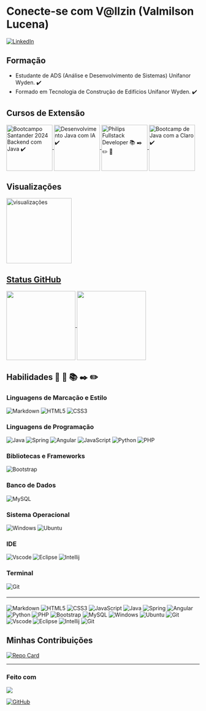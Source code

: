 # Conecte-se com V@llzin (Valmilson Lucena)

[![LinkedIn](https://img.shields.io/badge/LinkedIn-0077B5?style=for-the-badge&logo=linkedin&logoColor=white)](https://www.linkedin.com/in/valmilson/)

## Formação

- Estudante de ADS (Análise e Desenvolvimento de Sistemas) Unifanor Wyden. ✔️
- Formado em Tecnologia de Construção de Edifícios Unifanor Wyden. ✔️

## Cursos de Extensão

<div align="left">
    <a href="https://web.dio.me/track/santander-2024-backend-com-java?tab=about">
      <img align="center" height="120em" src="https://hermes.dio.me/tracks/a039b34c-7aa8-4a3d-b765-07c8c837f67a.png" title="Bootcampo Santander 2024 Backend com Java ✔️"/>
    </a>
    <a href="https://web.dio.me/track/coding-future-gft-desenvolvimento-java-com-ia?tab=about">
      <img align="center" height="120em" src="https://hermes.dio.me/tracks/be43294e-4b68-43b0-9f03-d4221f293c45.png" title="Desenvolvimento Java com IA ✔️ "/>
    </a> 
    <a href="https://web.dio.me/track/5c0a81e0-3566-4314-8075-298147b2858d?tab=about">
      <img align="center" height="120em" src="https://hermes.dio.me/courses/badge/a1be34f1-c9d7-4796-a474-5162ecb3164a.png" title="Philips Fullstack Developer 📚 ✒️ ✏️ 🔨 "/>
    </a> 
    <a href="https://www.dio.me/certificate/GVDT7TNU/share">
      <img align="center" height="120em" src="https://hermes.dio.me/courses/badge/5aba7335-7738-412f-8f18-8bbece07473b.png" title="Bootcamp de Java com a Claro ✔️ "/>
    </a> 
</div>


## Visualizações

<div align="left">
  <a href="https://github.com/Vallzin">
  <img align="center" height="170em" src="https://streak-stats.demolab.com/?user=Vallzin&theme=shadow-purple&background=000&border=30A3DC&dates=FFF" src="https://git.io/streak-stats"/ alt="visualizações">
</div>

## Status GitHub

<div align="left">
  <a href="https://github.com/Vallzin">
  <img align="center" height="180em" src="https://github-readme-stats.vercel.app/api?username=Vallzin&show_icons=true&theme=tokyonight&include_all_commits=true&count_private=true"/>
  <img align="center" height="180em" src="https://github-readme-stats.vercel.app/api/top-langs/?username=Vallzin&layout=compact&langs_count=7&theme=tokyonight"/></a>
</div>

<!-- ![GitHub Stats](https://github-readme-stats.vercel.app/api/top-langs/?username=Vallzin&theme=theme=transparent&bg_color=000&border_color=30A3DC&show_icons=true&icon_color=30A3DC&title_color=E94D5F&text_color=FFF) 
![GitHub Stats](https://github-readme-stats.vercel.app/api?username=Vallzin&theme=transparent&bg_color=000&border_color=30A3DC&show_icons=true&icon_color=30A3DC&title_color=E94D5F&text_color=FFF) -->

## Habilidades  🔨  🔧 📚 ✒️ ✏️

### Linguagens de Marcação e Estilo

![Markdown](https://img.shields.io/badge/Markdown-000?style=for-the-badge&logo=markdown) ![HTML5](https://img.shields.io/badge/HTML5-E34F26?style=for-the-badge&logo=html5&logoColor=white) ![CSS3](https://img.shields.io/badge/CSS3-1572B6?style=for-the-badge&logo=css3&logoColor=white)

### Linguagens de Programação

![Java](https://img.shields.io/badge/Java-ED8B00?style=for-the-badge&logo=openjdk&logoColor=white) ![Spring](https://img.shields.io/badge/Spring-6DB33F?style=for-the-badge&logo=spring&logoColor=white) ![Angular](https://img.shields.io/badge/Angular-DD0031?style=for-the-badge&logo=angular&logoColor=white) ![JavaScript](https://img.shields.io/badge/JavaScript-F7DF1E?style=for-the-badge&logo=javascript&logoColor=black) ![Python](https://img.shields.io/badge/python-3670A0?style=for-the-badge&logo=python&logoColor=ffdd54) ![PHP](https://img.shields.io/badge/PHP-777BB4?style=for-the-badge&logo=php&logoColor=white)

### Bibliotecas e Frameworks

![Bootstrap](https://img.shields.io/badge/-boostrap-0D1117?style=for-the-badge&logo=bootstrap&labelColor=0D1117)

### Banco de Dados

![MySQL](https://img.shields.io/badge/MySQL-00000F?style=for-the-badge&logo=mysql&logoColor=white)

### Sistema Operacional

![Windows](https://img.shields.io/badge/Windows-000?style=for-the-badge&logo=windows&logoColor=2CA5E0) ![Ubuntu](https://img.shields.io/badge/Ubuntu-E95420?style=for-the-badge&logo=ubuntu&logoColor=white)

### IDE

![Vscode](https://img.shields.io/badge/Vscode-007ACC?style=for-the-badge&logo=visual-studio-code&ogoColor=white) ![Eclipse](https://img.shields.io/badge/Eclipse-2C2255?style=for-the-badge&logo=eclipse&logoColor=white) ![Intellij](https://img.shields.io/badge/IntelliJ_IDEA-000000.svg?style=for-the-badge&logo=intellij-idea&logoColor=white)

### Terminal

![Git](https://img.shields.io/badge/GIT-E44C30?style=for-the-badge&logo=git&logoColor=white)

#### <hr>

![Markdown](https://img.shields.io/badge/Markdown-000?style=for-the-badge&logo=markdown) ![HTML5](https://img.shields.io/badge/HTML5-E34F26?style=for-the-badge&logo=html5&logoColor=white) ![CSS3](https://img.shields.io/badge/CSS3-1572B6?style=for-the-badge&logo=css3&logoColor=white) ![JavaScript](https://img.shields.io/badge/JavaScript-F7DF1E?style=for-the-badge&logo=javascript&logoColor=black) ![Java](https://img.shields.io/badge/Java-ED8B00?style=for-the-badge&logo=openjdk&logoColor=white) ![Spring](https://img.shields.io/badge/Spring-6DB33F?style=for-the-badge&logo=spring&logoColor=white) ![Angular](https://img.shields.io/badge/Angular-DD0031?style=for-the-badge&logo=angular&logoColor=white)![Python](https://img.shields.io/badge/python-3670A0?style=for-the-badge&logo=python&logoColor=ffdd54) ![PHP](https://img.shields.io/badge/PHP-777BB4?style=for-the-badge&logo=php&logoColor=white) ![Bootstrap](https://img.shields.io/badge/-boostrap-0D1117?style=for-the-badge&logo=bootstrap&labelColor=0D1117) ![MySQL](https://img.shields.io/badge/MySQL-00000F?style=for-the-badge&logo=mysql&logoColor=white) ![Windows](https://img.shields.io/badge/Windows-000?style=for-the-badge&logo=windows&logoColor=2CA5E0) ![Ubuntu](https://img.shields.io/badge/Ubuntu-E95420?style=for-the-badge&logo=ubuntu&logoColor=white) ![Git](https://img.shields.io/badge/GIT-E44C30?style=for-the-badge&logo=git&logoColor=white) ![Vscode](https://img.shields.io/badge/Vscode-007ACC?style=for-the-badge&logo=visual-studio-code&logoColor=white) ![Eclipse](https://img.shields.io/badge/Eclipse-2C2255?style=for-the-badge&logo=eclipse&logoColor=white) ![Intellij](https://img.shields.io/badge/IntelliJ_IDEA-000000.svg?style=for-the-badge&logo=intellij-idea&logoColor=white) ![Git](https://img.shields.io/badge/GIT-E44C30?style=for-the-badge&logo=git&logoColor=white)

## Minhas Contribuições

[![Repo Card](https://github-readme-stats.vercel.app/api/pin/?username=Vallzin&repo=dio-lab-open-source&bg_color=000&border_color=30A3DC&show_icons=true&icon_color=30A3DC&title_color=E94D5F&text_color=FFF)](https://github.com/SEUUSERNAME/SEUREPOSITORIO)
<hr>

### Feito com 
<img src="https://img.shields.io/badge/Made%20with-Markdown-1f425f.svg">
</img>

[![GitHub](https://img.shields.io/badge/GitHub-100000?style=for-the-badge&logo=github&logoColor=white)](https://github.com/Vallzin)

